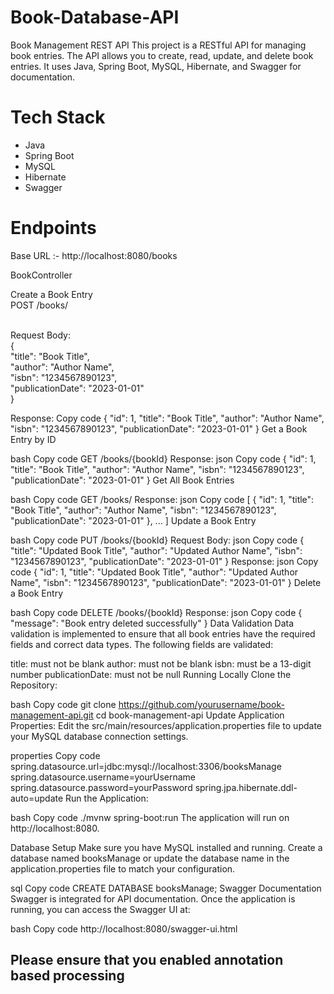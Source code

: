 # Book-Database-API


<p>
  Book Management REST API
This project is a RESTful API for managing book entries. The API allows you to create, read, update, and delete book entries. It uses Java, Spring Boot, MySQL, Hibernate, and Swagger for documentation.

<h1>Tech Stack</h1>

<ul>
<li>Java</li>
<li>Spring Boot</li>
<li>MySQL</li>
<li>Hibernate</li>
<li>Swagger</li>
</ul>

<h1>Endpoints</h1>
Base URL :- http://localhost:8080/books
<br/>

BookController
<br/>

Create a Book Entry
<br/>
POST /books/

<br/>
Request Body:
<br/>
{
<br/>
  "title": "Book Title",
  <br/>
  "author": "Author Name",
  <br/>
  "isbn": "1234567890123",
  <br/>
  "publicationDate": "2023-01-01"
  <br/>
}
<br/>

Response:
Copy code
{
  "id": 1,
  "title": "Book Title",
  "author": "Author Name",
  "isbn": "1234567890123",
  "publicationDate": "2023-01-01"
}
Get a Book Entry by ID

bash
Copy code
GET /books/{bookId}
Response:
json
Copy code
{
  "id": 1,
  "title": "Book Title",
  "author": "Author Name",
  "isbn": "1234567890123",
  "publicationDate": "2023-01-01"
}
Get All Book Entries

bash
Copy code
GET /books/
Response:
json
Copy code
[
  {
    "id": 1,
    "title": "Book Title",
    "author": "Author Name",
    "isbn": "1234567890123",
    "publicationDate": "2023-01-01"
  },
  ...
]
Update a Book Entry

bash
Copy code
PUT /books/{bookId}
Request Body:
json
Copy code
{
  "title": "Updated Book Title",
  "author": "Updated Author Name",
  "isbn": "1234567890123",
  "publicationDate": "2023-01-01"
}
Response:
json
Copy code
{
  "id": 1,
  "title": "Updated Book Title",
  "author": "Updated Author Name",
  "isbn": "1234567890123",
  "publicationDate": "2023-01-01"
}
Delete a Book Entry

bash
Copy code
DELETE /books/{bookId}
Response:
json
Copy code
{
  "message": "Book entry deleted successfully"
}
Data Validation
Data validation is implemented to ensure that all book entries have the required fields and correct data types. The following fields are validated:

title: must not be blank
author: must not be blank
isbn: must be a 13-digit number
publicationDate: must not be null
Running Locally
Clone the Repository:

bash
Copy code
git clone https://github.com/yourusername/book-management-api.git
cd book-management-api
Update Application Properties:
Edit the src/main/resources/application.properties file to update your MySQL database connection settings.

properties
Copy code
spring.datasource.url=jdbc:mysql://localhost:3306/booksManage
spring.datasource.username=yourUsername
spring.datasource.password=yourPassword
spring.jpa.hibernate.ddl-auto=update
Run the Application:

bash
Copy code
./mvnw spring-boot:run
The application will run on http://localhost:8080.

Database Setup
Make sure you have MySQL installed and running. Create a database named booksManage or update the database name in the application.properties file to match your configuration.

sql
Copy code
CREATE DATABASE booksManage;
Swagger Documentation
Swagger is integrated for API documentation. Once the application is running, you can access the Swagger UI at:

bash
Copy code
http://localhost:8080/swagger-ui.html
</p>

<h2> Please ensure that you enabled annotation based processing</h2>
